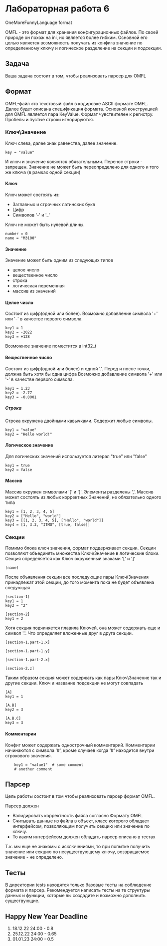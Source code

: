 
# Лабораторная работа 6

OneMoreFunnyLanguage format

OMFL - это формат для хранения конфигурационных файлов. По своей природе он похож на ini, но является более гибким. Основной его целью является возможность получать из конфига значение по определенному ключу и логическое разделение на секции и подсекции.

## Задача

Ваша задача состоит в том, чтобы реализовать парсер для OMFL

## Формат

OMFL-файл это текстовый файл в кодировке ASCII формате OMFL. Далее будет описана спецификация формата. Основной конструкцией для OMFL является пара KeyValue.
Формат чувствителен к регистру. Пробелы и пустые строки игнорируются.

### Ключ\Значение

Ключ слева, далее знак равенства, далее значение.
```text
key = "value"
```

И ключ и значение являются обязательными. Перенос строки - запрещен.
Значение не может быть переопределено для одного и того же ключа (в рамках одной секции)

#### Ключ

Ключ может состоять из:

- Заглавных и строчных латинских букв
- Цифр
- Символов '-' и '_'

Ключ не может быть нулевой длины.

```text
number = 0
name = "M3100"
```

#### Значение

Значение может быть одним из следующих типов

- целое число
- вещественное число
- строка
- логическая переменная
- массив из значений

#### Целое число

Состоит из цифр(одной или более). Возможно добавление символа '+'  или '-' в качестве первого символа.

```text
key1 = 1
key2 = -2022
key3 = +128
```

Возможное значение поместится в int32_t

#### Вещественное число

Состоит из цифр(одной или более) и одной '.'. Перед и после точки, должна быть хотя бы одна цифра
Возможно добавление символа '+'  или '-' в качестве первого символа.

```text
key1 = 1.23
key2 = -2.77
key3 = -0.0001
```

##### Строка

Строка окружена двойными кавычками. Содержит любые символы.

```text
key1 = "value"
key2 = "Hello world!"
```

#### Логическое значение

Для логических значений используется литерал "true" или "false"

```text
key1 = true
key2 = false
```

#### Массив

Массив окружен символами '[' и ']'. Элементы разделены ','.
Массив может состоять из любых корректных Значений, не обязательно одного типа

```text
key1 = [1, 2, 3, 4, 5]
key2 = ["Hello", "world"]
key3 = [[1, 2, 3, 4, 5], ["Hello", "world"]]
key4 = [1, 3.3, "ITMO", [true, false]]
```

### Секции

Помимо блока ключ значения, формат поддерживает секции. Секции позволяют объединять множества Ключ\Значение в логические блоки.
Секция определяется как Ключ окруженный знаками '[' и ']'

```text
[name]
```

После объявления секции все последующие пары Ключ\Значения принадлежат этой секции, до того момента пока не будет объявлена следующая

```text
[section-1]
key1 = 1
key2 = "2"

[section-2]
key1 = 2
```

Хотя секция подчиняется плавила Ключей, она может содержать еще и символ '.'. Что определяет вложенные друг в друга секции.

```text
[section-1.part-1.x]

[section-1.part-1.y]

[section-1.part-2.x]

[section-2.z]
```

Таким образом секция может содержать как пары Ключ\Значение так и другие секции. Ключ и название подсекции не могут совпадать

```text
[A]
key1 = 1

[A.B]
key2 = 3

[A.B.C]
key3 = 3
```

#### Комментарии

Конфиг может содержать однострочный комментарий. Комментарии начинаются с символа '#', кроме случаев когда '#' находится внутри строкового значения.

```text
    key1 = "value1"  # some comment
    # another comment
```

## Парсер

Цель работы состоит в том чтобы реализовать парсер формат OMFL.

Парсер должен

- Валидировать корректность файла согласно Формату OMFL
- Считывать данные из файла в объект, класс которого обладает интерфейсом, позволяющим получить секцию или значение по ключу.
- То каким интерфейсом должен обладать парсер описано в тестах

Т.к. мы еще не знакомы с исключениями, то при попытке получить значение или секцию по несуществующему ключу, возвращаемое значение - не определено.

## Тесты

В директории tests находятся только базовые тесты на соблюдение формата и парсер.
Рекомендуется написать тесты на те структуры данных и функции, которые вы создадите и возможно дополнить существующие.

## Happy New Year Deadline

1. 18.12.22 24:00 - 0.8
2. 25.12.22 24:00 - 0.65
3. 01.01.23 24:00 - 0.5
